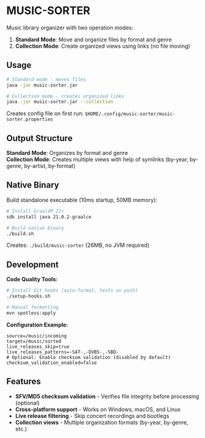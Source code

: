 MUSIC-SORTER
============

Music library organizer with two operation modes:

1. **Standard Mode**: Move and organize files by format and genre
2. **Collection Mode**: Create organized views using links (no file moving)

## Usage

```bash
# Standard mode - moves files
java -jar music-sorter.jar

# Collection mode - creates organized links  
java -jar music-sorter.jar --collection
```

Creates config file on first run: `$HOME/.config/music-sorter/music-sorter.properties`

## Output Structure

**Standard Mode**: Organizes by format and genre  
**Collection Mode**: Creates multiple views with help of symlinks (by-year, by-genre, by-artist, by-format)

## Native Binary

Build standalone executable (10ms startup, 50MB memory):

```bash
# Install GraalVM 21+
sdk install java 21.0.2-graalce

# Build native binary
./build.sh
```

Creates: `./build/music-sorter` (26MB, no JVM required)

## Development

**Code Quality Tools:**

```bash
# Install Git hooks (auto-format, tests on push)
./setup-hooks.sh

# Manual formatting
mvn spotless:apply
```

**Configuration Example:**

```
source=/music/incoming
target=/music/sorted
live_releases_skip=true
live_releases_patterns=-SAT-,-DVBS-,-SBD-
# Optional: Enable checksum validation (disabled by default)
checksum_validation_enabled=false
```

## Features

- **SFV/MD5 checksum validation** - Verifies file integrity before processing (optional)
- **Cross-platform support** - Works on Windows, macOS, and Linux
- **Live release filtering** - Skip concert recordings and bootlegs
- **Collection views** - Multiple organization formats (by-year, by-genre, etc.)

